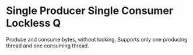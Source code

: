 # Single Producer Single Consumer Lockless Q

Produce and consume bytes, without locking.
Supports only one producing thread and one consuming thread.